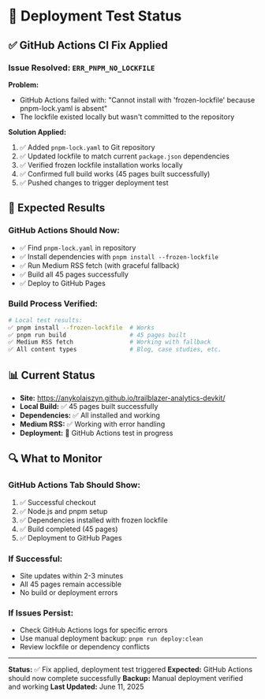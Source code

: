 # 🧪 Deployment Test Status

## ✅ GitHub Actions CI Fix Applied

### Issue Resolved: `ERR_PNPM_NO_LOCKFILE`

**Problem:** 
- GitHub Actions failed with: "Cannot install with 'frozen-lockfile' because pnpm-lock.yaml is absent"
- The lockfile existed locally but wasn't committed to the repository

**Solution Applied:**
1. ✅ Added `pnpm-lock.yaml` to Git repository
2. ✅ Updated lockfile to match current `package.json` dependencies  
3. ✅ Verified frozen lockfile installation works locally
4. ✅ Confirmed full build works (45 pages built successfully)
5. ✅ Pushed changes to trigger deployment test

## 🚀 Expected Results

### GitHub Actions Should Now:
- ✅ Find `pnpm-lock.yaml` in repository
- ✅ Install dependencies with `pnpm install --frozen-lockfile`
- ✅ Run Medium RSS fetch (with graceful fallback)
- ✅ Build all 45 pages successfully
- ✅ Deploy to GitHub Pages

### Build Process Verified:
```bash
# Local test results:
✅ pnpm install --frozen-lockfile  # Works
✅ pnpm run build                  # 45 pages built
✅ Medium RSS fetch                # Working with fallback
✅ All content types               # Blog, case studies, etc.
```

## 📊 Current Status

- **Site:** https://anykolaiszyn.github.io/trailblazer-analytics-devkit/
- **Local Build:** ✅ 45 pages built successfully
- **Dependencies:** ✅ All installed and working
- **Medium RSS:** ✅ Working with error handling
- **Deployment:** 🔄 GitHub Actions test in progress

## 🔍 What to Monitor

### GitHub Actions Tab Should Show:
1. ✅ Successful checkout
2. ✅ Node.js and pnpm setup
3. ✅ Dependencies installed with frozen lockfile
4. ✅ Build completed (45 pages)
5. ✅ Deployment to GitHub Pages

### If Successful:
- Site updates within 2-3 minutes
- All 45 pages remain accessible
- No build or deployment errors

### If Issues Persist:
- Check GitHub Actions logs for specific errors
- Use manual deployment backup: `pnpm run deploy:clean`
- Review lockfile or dependency conflicts

---

**Status:** ✅ Fix applied, deployment test triggered
**Expected:** GitHub Actions should now complete successfully
**Backup:** Manual deployment verified and working
**Last Updated:** June 11, 2025
